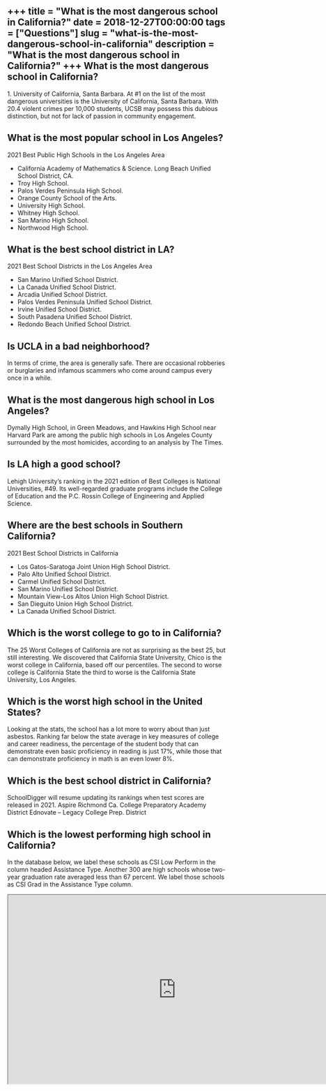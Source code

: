 +++
title = "What is the most dangerous school in California?"
date = 2018-12-27T00:00:00
tags = ["Questions"]
slug = "what-is-the-most-dangerous-school-in-california"
description = "What is the most dangerous school in California?"
+++
What is the most dangerous school in California?
------------------------------------------------

1\. University of California, Santa Barbara. At #1 on the list of the most dangerous universities is the University of California, Santa Barbara. With 20.4 violent crimes per 10,000 students, UCSB may possess this dubious distinction, but not for lack of passion in community engagement.

What is the most popular school in Los Angeles?
-----------------------------------------------

2021 Best Public High Schools in the Los Angeles Area

- California Academy of Mathematics &amp; Science. Long Beach Unified School District, CA.
- Troy High School.
- Palos Verdes Peninsula High School.
- Orange County School of the Arts.
- University High School.
- Whitney High School.
- San Marino High School.
- Northwood High School.

What is the best school district in LA?
---------------------------------------

2021 Best School Districts in the Los Angeles Area

- San Marino Unified School District.
- La Canada Unified School District.
- Arcadia Unified School District.
- Palos Verdes Peninsula Unified School District.
- Irvine Unified School District.
- South Pasadena Unified School District.
- Redondo Beach Unified School District.

Is UCLA in a bad neighborhood?
------------------------------

In terms of crime, the area is generally safe. There are occasional robberies or burglaries and infamous scammers who come around campus every once in a while.

What is the most dangerous high school in Los Angeles?
------------------------------------------------------

Dymally High School, in Green Meadows, and Hawkins High School near Harvard Park are among the public high schools in Los Angeles County surrounded by the most homicides, according to an analysis by The Times.

Is LA high a good school?
-------------------------

Lehigh University’s ranking in the 2021 edition of Best Colleges is National Universities, #49. Its well-regarded graduate programs include the College of Education and the P.C. Rossin College of Engineering and Applied Science.

Where are the best schools in Southern California?
--------------------------------------------------

2021 Best School Districts in California

- Los Gatos-Saratoga Joint Union High School District.
- Palo Alto Unified School District.
- Carmel Unified School District.
- San Marino Unified School District.
- Mountain View-Los Altos Union High School District.
- San Dieguito Union High School District.
- La Canada Unified School District.

Which is the worst college to go to in California?
--------------------------------------------------

The 25 Worst Colleges of California are not as surprising as the best 25, but still interesting. We discovered that California State University, Chico is the worst college in California, based off our percentiles. The second to worse college is California State the third to worse is the California State University, Los Angeles.

Which is the worst high school in the United States?
----------------------------------------------------

Looking at the stats, the school has a lot more to worry about than just asbestos. Ranking far below the state average in key measures of college and career readiness, the percentage of the student body that can demonstrate even basic proficiency in reading is just 17%, while those that can demonstrate proficiency in math is an even lower 8%.

Which is the best school district in California?
------------------------------------------------

SchoolDigger will resume updating its rankings when test scores are released in 2021. Aspire Richmond Ca. College Preparatory Academy District Ednovate – Legacy College Prep. District

Which is the lowest performing high school in California?
---------------------------------------------------------

In the database below, we label these schools as CSI Low Perform in the column headed Assistance Type. Another 300 are high schools whose two-year graduation rate averaged less than 67 percent. We label those schools as CSI Grad in the Assistance Type column.

<iframe allow="accelerometer; autoplay; clipboard-write; encrypted-media; gyroscope; picture-in-picture" allowfullscreen="" class="__youtube_prefs__  epyt-is-override  no-lazyload" data-no-lazy="1" data-origheight="433" data-origwidth="770" data-skipgform_ajax_framebjll="" height="433" id="_ytid_62711" loading="lazy" src="https://www.youtube.com/embed/cKutkXy1Eeo?enablejsapi=1&autoplay=0&cc_load_policy=0&cc_lang_pref=&iv_load_policy=1&loop=0&modestbranding=0&rel=1&fs=1&playsinline=0&autohide=2&theme=dark&color=red&controls=1&" title="YouTube player" width="770"></iframe>